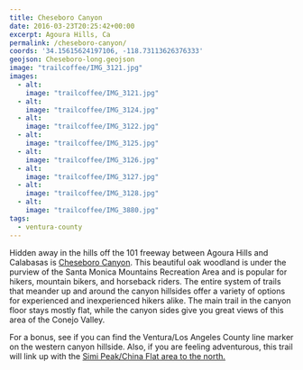 ```yaml
---
title: Cheseboro Canyon
date: 2016-03-23T20:25:42+00:00
excerpt: Agoura Hills, Ca
permalink: /cheseboro-canyon/
coords: '34.15615624197106, -118.73113626376333'
geojson: Cheseboro-long.geojson
image: "trailcoffee/IMG_3121.jpg"
images:
  - alt: 
    image: "trailcoffee/IMG_3121.jpg"
  - alt: 
    image: "trailcoffee/IMG_3124.jpg"
  - alt: 
    image: "trailcoffee/IMG_3122.jpg"
  - alt: 
    image: "trailcoffee/IMG_3125.jpg"
  - alt: 
    image: "trailcoffee/IMG_3126.jpg"
  - alt: 
    image: "trailcoffee/IMG_3127.jpg"
  - alt: 
    image: "trailcoffee/IMG_3128.jpg"
  - alt: 
    image: "trailcoffee/IMG_3880.jpg"
tags:
  - ventura-county
---
```

Hidden away in the hills off the 101 freeway between Agoura Hills and Calabasas is <a href="http://www.nps.gov/samo/planyourvisit/cheeseboropalocomado.htm">Cheseboro Canyon</a>. This beautiful oak woodland is under the purview of the Santa Monica Mountains Recreation Area and is popular for hikers, mountain bikers, and horseback riders. The entire system of trails that meander up and around the canyon hillsides offer a variety of options for experienced and inexperienced hikers alike. The main trail in the canyon floor stays mostly flat, while the canyon sides give you great views of this area of the Conejo Valley.

For a bonus, see if you can find the Ventura/Los Angeles County line marker on the western canyon hillside. Also, if you are feeling adventurous, this trail will link up with the <a href="/china-flat-in-simi-valley/">Simi Peak/China Flat area to the north.</a>




